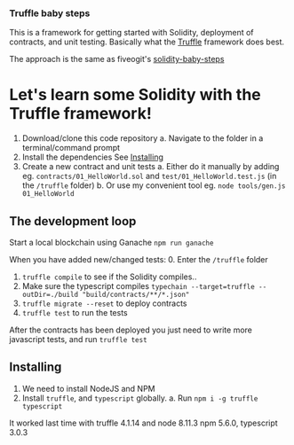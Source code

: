 

### Truffle baby steps
This is a framework for getting started with Solidity, deployment of contracts, and unit testing.
Basically what the [Truffle](http://truffleframework.com/) framework does best.

The approach is the same as fiveogit's [solidity-baby-steps](https://github.com/fivedogit/solidity-baby-steps)


# Let's learn some Solidity with the Truffle framework!

  1. Download/clone this code repository
    a. Navigate to the folder in a terminal/command prompt 
  2. Install the dependencies
    See [Installing](#Installing)
  3. Create a new contract and unit tests
    a. Either do it manually by adding eg. `contracts/01_HelloWorld.sol` and `test/01_HelloWorld.test.js` (in the `/truffle` folder)
    b. Or use my convenient tool eg. `node tools/gen.js 01_HelloWorld`


## The development loop

Start a local blockchain using Ganache `npm run ganache`

When you have added new/changed tests:
  0. Enter the `/truffle` folder
  1. `truffle compile` to see if the Solidity compiles..
  1. Make sure the typescript compiles `typechain --target=truffle --outDir=./build "build/contracts/**/*.json"`
  2. `truffle migrate --reset` to deploy contracts
  3. `truffle test` to run the tests

After the contracts has been deployed you just need to write more javascript tests, and run `truffle test`

## Installing 

  1. We need to install NodeJS and NPM
  2. Install `truffle`, and `typescript` globally. 
      a. Run `npm i -g truffle typescript`

It worked last time with truffle 4.1.14 and node 8.11.3 npm 5.6.0, typescript 3.0.3
